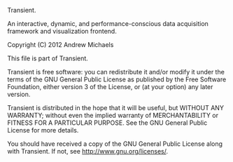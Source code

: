 Transient.

An interactive, dynamic, and performance-conscious data acquisition
framework and visualization frontend.

Copyright (C) 2012 Andrew Michaels

This file is part of Transient.

Transient is free software: you can redistribute it and/or modify
it under the terms of the GNU General Public License as published by
the Free Software Foundation, either version 3 of the License, or
(at your option) any later version.

Transient is distributed in the hope that it will be useful,
but WITHOUT ANY WARRANTY; without even the implied warranty of
MERCHANTABILITY or FITNESS FOR A PARTICULAR PURPOSE.  See the
GNU General Public License for more details.

You should have received a copy of the GNU General Public License
along with Transient.  If not, see <http://www.gnu.org/licenses/>.
